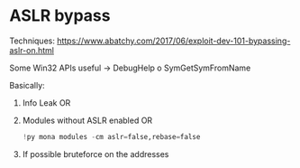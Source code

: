 # ASLR bypass
Techniques: https://www.abatchy.com/2017/06/exploit-dev-101-bypassing-aslr-on.html

Some Win32 APIs useful -> DebugHelp o SymGetSymFromName


Basically:
1. Info Leak OR
2. Modules without ASLR enabled OR

    ```py
    !py mona modules -cm aslr=false,rebase=false 
    ```
3. If possible bruteforce on the addresses
